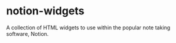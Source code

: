 # notion-widgets
A collection of HTML widgets to use within the popular note taking software, Notion.
